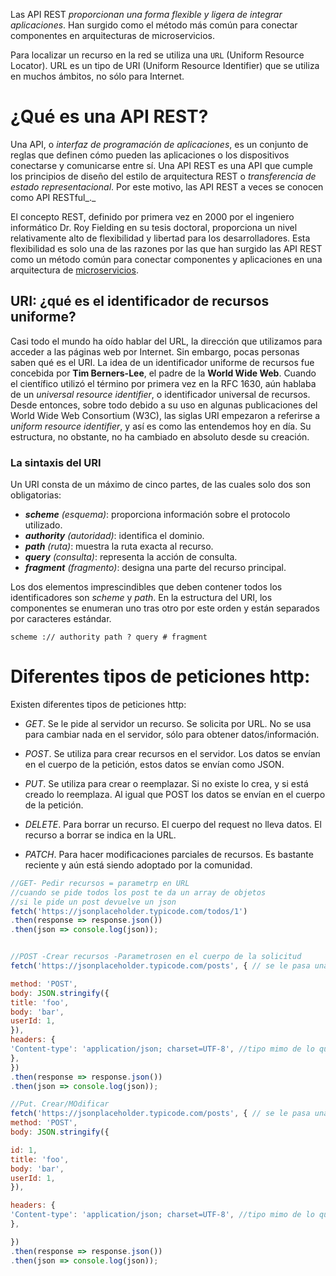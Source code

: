 Las API REST *proporcionan una forma flexible y ligera de integrar aplicaciones*. Han surgido como el método más común para conectar componentes en arquitecturas de microservicios.
 
  Para localizar un recurso en la red se utiliza una `URL` (Uniform Resource Locator). URL es un tipo de URI (Uniform Resource Identifier) que se utiliza en muchos ámbitos, no sólo para Internet.

# ¿Qué es una API REST?

Una API, o _interfaz de programación de aplicaciones_, es un conjunto de reglas que definen cómo pueden las aplicaciones o los dispositivos conectarse y comunicarse entre sí. Una API REST es una API que cumple los principios de diseño del estilo de arquitectura REST o _transferencia de estado representacional_. Por este motivo, las API REST a veces se conocen como API RESTful_._

El concepto REST, definido por primera vez en 2000 por el ingeniero informático Dr. Roy Fielding en su tesis doctoral, proporciona un nivel relativamente alto de flexibilidad y libertad para los desarrolladores. Esta flexibilidad es solo una de las razones por las que han surgido las API REST como un método común para conectar componentes y aplicaciones en una arquitectura de [microservicios](https://www.ibm.com/es-es/cloud/learn/microservices).

## URI: ¿qué es el identificador de recursos uniforme?

Casi todo el mundo ha oído hablar del URL, la dirección que utilizamos para acceder a las páginas web por Internet. Sin embargo, pocas personas saben qué es el URI. La idea de un identificador uniforme de recursos fue concebida por **Tim Berners-Lee**, el padre de la **World Wide Web**. Cuando el científico utilizó el término por primera vez en la RFC 1630, aún hablaba de un _universal resource identifier_, o identificador universal de recursos. Desde entonces, sobre todo debido a su uso en algunas publicaciones del World Wide Web Consortium (W3C), las siglas URI empezaron a referirse a _uniform resource identifier_, y así es como las entendemos hoy en día. Su estructura, no obstante, no ha cambiado en absoluto desde su creación.

### La sintaxis del URI

Un URI consta de un máximo de cinco partes, de las cuales solo dos son obligatorias:

-   **_scheme_** _(esquema)_: proporciona información sobre el protocolo utilizado.
-   **_authority_** _(autoridad)_: identifica el dominio.
-   **_path_** _(ruta)_: muestra la ruta exacta al recurso.
-   **_query_** _(consulta)_: representa la acción de consulta.
-   **_fragment_** _(fragmento)_: designa una parte del recurso principal.

Los dos elementos imprescindibles que deben contener todos los identificadores son _scheme_ y _path_. En la estructura del URI, los componentes se enumeran uno tras otro por este orden y están separados por caracteres estándar.

```mixed
scheme :// authority path ? query # fragment
```

# Diferentes tipos de peticiones http:

Existen diferentes tipos de peticiones http:

-   *GET*. Se le pide al servidor un recurso. Se solicita por URL. No se usa para cambiar nada en el servidor, sólo para obtener datos/información. 

-   *POST*. Se utiliza para crear recursos en el servidor. Los datos se envían en el cuerpo de la petición, estos datos se envían como JSON.

-   *PUT*. Se utiliza para crear o reemplazar. Si no existe lo crea, y si está creado lo reemplaza. Al igual que POST los datos se envían en el cuerpo de la petición. 

-   *DELETE*. Para borrar un recurso. El cuerpo del request no lleva datos. El recurso a borrar se indica en la URL. 

-   *PATCH*. Para hacer modificaciones parciales de recursos. Es bastante reciente y aún está siendo adoptado por la comunidad.

 ```js
//GET- Pedir recursos = parametrp en URL
//cuando se pide todos los post te da un array de objetos
//si le pide un post devuelve un json
fetch('https://jsonplaceholder.typicode.com/todos/1')
.then(response => response.json())
.then(json => console.log(json));


//POST -Crear recursos -Parametrosen en el cuerpo de la solicitud
fetch('https://jsonplaceholder.typicode.com/posts', { // se le pasa una llamda y un objeto de js

method: 'POST',
body: JSON.stringify({
title: 'foo',
body: 'bar',
userId: 1,
}),
headers: {
'Content-type': 'application/json; charset=UTF-8', //tipo mimo de lo que envia en el cuerpo
},
})
.then(response => response.json())
.then(json => console.log(json));

//Put. Crear/MOdificar
fetch('https://jsonplaceholder.typicode.com/posts', { // se le pasa una llamda y un objeto de js
method: 'POST',
body: JSON.stringify({

id: 1,
title: 'foo',
body: 'bar',
userId: 1,
}),

headers: {
'Content-type': 'application/json; charset=UTF-8', //tipo mimo de lo que envia en el cuerpo
},

})
.then(response => response.json())
.then(json => console.log(json));

 ```